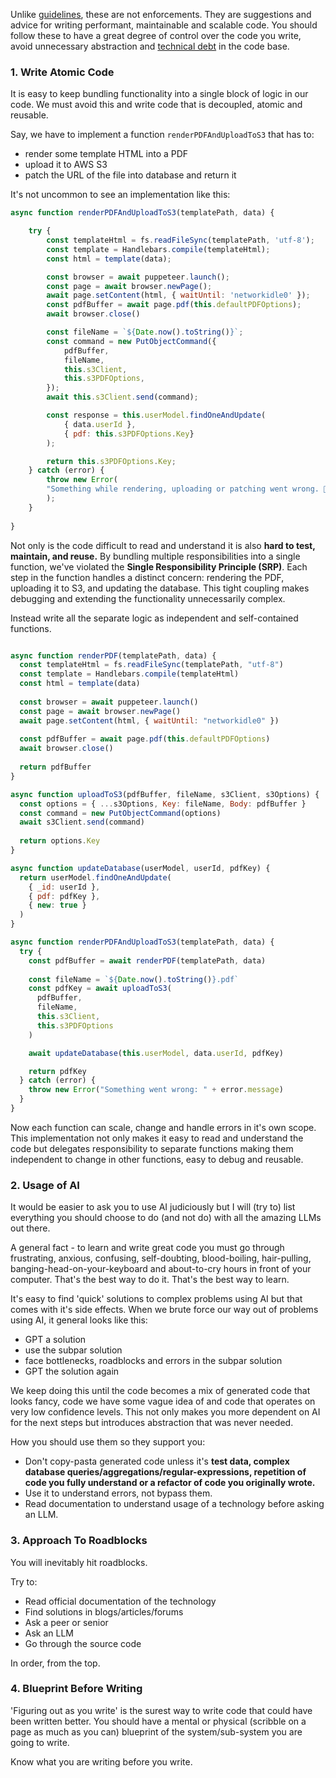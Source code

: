 Unlike [guidelines](Guidelines), these are not enforcements. They are suggestions and advice for writing performant, maintainable and scalable code. You should follow these to have a great degree of control over the code you write, avoid unnecessary abstraction and [technical debt](Glossary/Non-technical/Technical-Debt) in the code base.

### 1. Write Atomic Code

It is easy to keep bundling functionality into a single block of logic in our code. We must avoid this and write code that is decoupled, atomic and reusable.

Say, we have to implement a function `renderPDFAndUploadToS3` that has to:
-  render some template HTML into a PDF
-  upload it to AWS S3
-  patch the URL of the file into database and return it

It's not uncommon to see an implementation like this:

```javascript
async function renderPDFAndUploadToS3(templatePath, data) {

	try {
		const templateHtml = fs.readFileSync(templatePath, 'utf-8');
		const template = Handlebars.compile(templateHtml);
		const html = template(data);

		const browser = await puppeteer.launch();
		const page = await browser.newPage();
	    await page.setContent(html, { waitUntil: 'networkidle0' });
		const pdfBuffer = await page.pdf(this.defaultPDFOptions);
		await browser.close()

		const fileName = `${Date.now().toString()}`;
		const command = new PutObjectCommand({
			pdfBuffer,
		    fileName,
		    this.s3Client,
		    this.s3PDFOptions,
		});
		await this.s3Client.send(command);

		const response = this.userModel.findOneAndUpdate(
			{ data.userId }, 
			{ pdf: this.s3PDFOptions.Key}
		);

		return this.s3PDFOptions.Key;
	} catch (error) {
		throw new Error(
		"Something while rendering, uploading or patching went wrong. 🤷‍♂️"
		);
	}
	
}
```

Not only is the code difficult to read and understand it is also **hard to test, maintain, and reuse.** By bundling multiple responsibilities into a single function, we've violated the **Single Responsibility Principle (SRP)**. Each step in the function handles a distinct concern: rendering the PDF, uploading it to S3, and updating the database. This tight coupling makes debugging and extending the functionality unnecessarily complex.

Instead write all the separate logic as independent and self-contained functions.

```javascript

async function renderPDF(templatePath, data) {
  const templateHtml = fs.readFileSync(templatePath, "utf-8")
  const template = Handlebars.compile(templateHtml)
  const html = template(data)
  
  const browser = await puppeteer.launch()
  const page = await browser.newPage()
  await page.setContent(html, { waitUntil: "networkidle0" })
  
  const pdfBuffer = await page.pdf(this.defaultPDFOptions)
  await browser.close()
  
  return pdfBuffer
}

async function uploadToS3(pdfBuffer, fileName, s3Client, s3Options) {
  const options = { ...s3Options, Key: fileName, Body: pdfBuffer }
  const command = new PutObjectCommand(options)
  await s3Client.send(command)
  
  return options.Key
}

async function updateDatabase(userModel, userId, pdfKey) {
  return userModel.findOneAndUpdate(
    { _id: userId },
    { pdf: pdfKey },
    { new: true }
  )
}

async function renderPDFAndUploadToS3(templatePath, data) {
  try {
    const pdfBuffer = await renderPDF(templatePath, data)
    
    const fileName = `${Date.now().toString()}.pdf`
    const pdfKey = await uploadToS3(
      pdfBuffer,
      fileName,
      this.s3Client,
      this.s3PDFOptions
    )

    await updateDatabase(this.userModel, data.userId, pdfKey)

    return pdfKey
  } catch (error) {
    throw new Error("Something went wrong: " + error.message)
  }
}


```

Now each function can scale, change and handle errors in it's own scope. This implementation not only makes it easy to read and understand the code but delegates responsibility to separate functions making them independent to change in other functions, easy to debug and reusable.

### 2. Usage of AI

It would be easier to ask you to use AI judiciously but I will (try to) list everything you should choose to do (and not do) with all the amazing LLMs out there.

A general fact - to learn and write great code you must go through frustrating, anxious, confusing, self-doubting, blood-boiling, hair-pulling, banging-head-on-your-keyboard and about-to-cry hours in front of your computer. That's the best way to do it. That's the best way to learn.

It's easy to find 'quick' solutions to complex problems using AI but that comes with it's side effects. When we brute force our way out of problems using AI, it general looks like this: 
- GPT a solution
- use the subpar solution
- face bottlenecks, roadblocks and errors in the subpar solution
- GPT the solution again

We keep doing this until the code becomes a mix of generated code that looks fancy, code we have some vague idea of and code that operates on very low confidence levels. This not only makes you more dependent on AI for the next steps but introduces abstraction that was never needed.

How you should use them so they support you:
- Don't copy-pasta generated code unless it's **test data, complex database queries/aggregations/regular-expressions, repetition of code you fully understand or a refactor of code you originally wrote.** 
- Use it to understand errors, not bypass them. 
- Read documentation to understand usage of a technology before asking an LLM.
### 3. Approach To Roadblocks

You will inevitably hit roadblocks. 

Try to:
- Read official documentation of the technology
- Find solutions in blogs/articles/forums
- Ask a peer or senior
- Ask an LLM
- Go through the source code

In order, from the top.
### 4. Blueprint Before Writing

'Figuring out as you write' is the surest way to write code that could have been written better. You should have a mental or physical (scribble on a page as much as you can) blueprint of the system/sub-system you are going to write. 

Know what you are writing before you write. 

